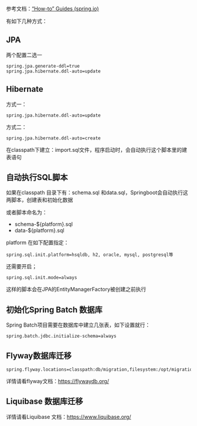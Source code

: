 

参考文档：[“How-to” Guides (spring.io)](https://docs.spring.io/spring-boot/docs/current/reference/html/howto.html#howto.data-initialization)

有如下几种方式：

## JPA

两个配置二选一

```properties
spring.jpa.generate-ddl=true
spring.jpa.hibernate.ddl-auto=update
```

## Hibernate

方式一：

```properties
spring.jpa.hibernate.ddl-auto=update
```
方式二：

```properties
spring.jpa.hibernate.ddl-auto=create
```

在classpath下建立：import.sql文件，程序启动时，会自动执行这个脚本里的建表语句

## 自动执行SQL脚本

如果在classpath 目录下有：schema.sql 和data.sql，Springboot会自动执行这两脚本，创建表和初始化数据

或者脚本命名为：

- schema-${platform}.sql
- data-${platform}.sql

platform 在如下配置指定：

```properties
spring.sql.init.platform=hsqldb, h2, oracle, mysql, postgresql等
```

还需要开启；

```properties
spring.sql.init.mode=always
```

这样的脚本会在JPA的EntityManagerFactory被创建之前执行

## 初始化Spring Batch 数据库

Spring Batch项目需要在数据库中建立几张表，如下设置就行：

```properties
spring.batch.jdbc.initialize-schema=always
```

## Flyway数据库迁移

```properties
spring.flyway.locations=classpath:db/migration,filesystem:/opt/migration
```

详情请看flyway文档：https://flywaydb.org/

## Liquibase 数据库迁移

详情请看Liquibase 文档：https://www.liquibase.org/